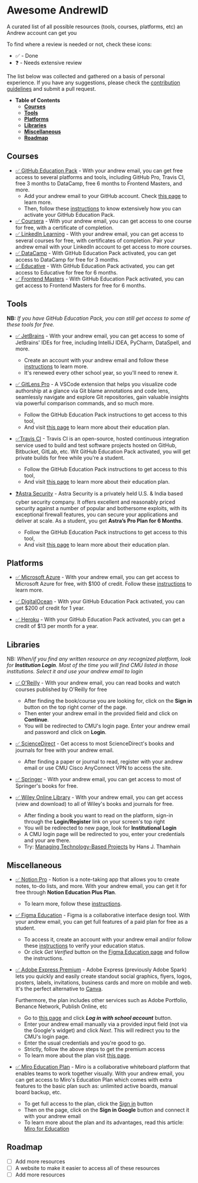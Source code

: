 # Awesome AndrewID
A curated list of all possible resources (tools, courses, platforms, etc) an Andrew account can get you

To find where a review is needed or not, check these icons:
- ✅ - Done
- ❓ - Needs extensive review

The list below was collected and gathered on a basis of personal experience. If you have any suggestions, please check the [contribution guidelines](CONTRIBUTING.md) and submit a pull request.

- **Table of Contents**
  - [**Courses**](#courses)
  - [**Tools**](#tools)
  - [**Platforms**](#platforms)
  - [**Libraries**](#libraries)
  - [**Miscellaneous**](#miscellaneous)
  - [**Roadmap**](#roadmap)


## **Courses**
- [✅ GitHub Education Pack](https://education.github.com/pack) - With your andrew email, you can get free access to several platforms and tools, including GitHub Pro, Travis CI, free 3 months to DataCamp, free 6 months to Frontend Masters, and more.
  - Add your andrew email to your GitHub account. Check [this page](https://help.github.com/en/github/setting-up-and-managing-your-github-user-account/adding-an-email-address-to-your-github-account) to learn more.
  - Then, follow these [instructions](https://help.github.com/en/github/teaching-and-learning-with-github-education/applying-for-a-student-developer-pack) to know extensively how you can activate your GitHub Education Pack.
- [✅ Coursera](https://www.coursera.org/) - With your andrew email, you can get access to one course for free, with a certificate of completion.
- [✅ LinkedIn Learning](https://www.linkedin.com/learning/) - With your andrew email, you can get access to several courses for free, with certificates of completion. Pair your andrew email with your LinkedIn account to get access to more courses.
- [✅ DataCamp](https://www.datacamp.com/) - With GitHub Education Pack activated, you can get access to DataCamp for free for 3 months.
- [✅ Educative](https://www.educative.io/) - With GitHub Education Pack activated, you can get access to Educative for free for 6 months.
- [✅ Frontend Masters](https://frontendmasters.com/) - With GitHub Education Pack activated, you can get access to Frontend Masters for free for 6 months.

## **Tools**
**NB:** _If you have GitHub Education Pack, you can still get access to some of these tools for free._

- [✅ JetBrains](https://www.jetbrains.com/) - With your andrew email, you can get access to some of JetBrains' IDEs for free, including IntelliJ IDEA, PyCharm, DataSpell, and more.
  - Create an account with your andrew email and follow these [instructions](https://www.jetbrains.com/community/education/#students) to learn more.
  - It's renewed every other school year, so you'll need to renew it.
  
- [✅ GitLens Pro](https://gitlens.amod.io/) - A VSCode extension that helps you visualize code authorship at a glance via Git blame annotations and code lens, seamlessly navigate and explore Git repositories, gain valuable insights via powerful comparison commands, and so much more.
  - Follow the GitHub Education Pack instructions to get access to this tool,
  - And visit [this page](https://www.gitkraken.com/github-student-developer-pack) to learn more about their education plan.

- [✅Travis CI](https://travis-ci.com/) - Travis CI is an open-source, hosted continuous integration service used to build and test software projects hosted on GitHub, Bitbucket, GitLab, etc. Wit GitHub Education Pack activated, you will get private builds for free while you're a student.
  - Follow the GitHub Education Pack instructions to get access to this tool,
  - And visit [this page](https://education.travis-ci.com/) to learn more about their education plan.

- [❓Astra Security](https://www.getastra.com/) - Astra Security is a privately held U.S. & India based cyber security company. It offers excellent and reasonably priced security against a number of popular and bothersome exploits, with its exceptional firewall features, you can secure your applications and deliver at scale. As a student, you get **Astra’s Pro Plan for 6 Months**.
  - Follow the GitHub Education Pack instructions to get access to this tool,
  - And visit [this page](https://www.getastra.com/github-student-developer-pack) to learn more about their education plan.

## **Platforms**
- [✅ Microsoft Azure](https://azure.microsoft.com/en-us) - With your andrew email, you can get access to Microsoft Azure for free, with $100 of credit. Follow these [instructions](https://azure.microsoft.com/en-us/free/students/) to learn more.

- [✅ DigitalOcean](https://www.digitalocean.com/) - With your GitHub Education Pack activated, you can get $200 of credit for 1 year.

- [✅ Heroku](https://www.heroku.com/) - With your GitHub Education Pack activated, you can get a credit of $13 per month for a year.

## **Libraries**
NB: _When/if you find any written resource on any recognized platform, look for **Institution Login**. Most of the time you will find CMU listed in those institutions. Select it and use your andrew email to login_

- [✅ O'Reilly](https://www.oreilly.com/) - With your andrew email, you can read books and watch courses published by O'Reilly for free
  - After finding the book/course you are looking for, click on the **Sign in** button on the top right corner of the page.
  - Then enter your andrew email in the provided field and click on **Continue**.
  - You will be redirected to CMU's login page. Enter your andrew email and password and click on **Login**.

- [✅ ScienceDirect](https://www.sciencedirect.com/) - Get access to most ScienceDirect's books and journals for free with your andrew email. 
  - After finding a paper or journal to read, register with your andrew email or use CMU Cisco AnyConnect VPN to access the site.

- [✅ Springer](https://link.springer.com/) - With your andrew email, you can get access to most of Springer's books for free.

- [✅ Wiley Online Library](https://onlinelibrary.wiley.com/) - With your andrew email, you can get access (view and download) to all of Wiley's books and journals for free.
  - After finding a book you want to read on the platform, sign-in through the **Login/Register** link on your screen's top right
  - You will be redirected to new page, look for **Institutional Login**
  - A CMU login page will be redirected to you, enter your credentials and your are there.
  - Try: [Managing Technology-Based Projects](https://onlinelibrary.wiley.com/doi/book/10.1002/9781118849958) by Hans J. Thamhain

<!-- - [✅ IEEE](https://ieeexplore.ieee.org/) - With your andrew email, you can get access to most of IEEE's books and journals for free. -->

## **Miscellaneous**
- [✅ Notion Pro](https://www.notion.so/) - Notion is a note-taking app that allows you to create notes, to-do lists, and more. With your andrew email, you can get it for free through **Notion Education Plus Plan**. 
  - To learn more, follow these [instructions](https://www.notion.so/help/notion-for-education).

- [✅ Figma Education](https://www.figma.com/) - Figma is a collaborative interface design tool. With your andrew email, you can get full features of a paid plan for free as a student.
  - To access it, create an account with your andrew email and/or follow these [instructions](https://help.figma.com/hc/en-us/articles/360041061214-Verify-education-status) to verify your education status.
  - Or click *Get Verified* button on the [Figma Education page](https://www.figma.com/education/students/) and follow the instructions.

- [✅ Adobe Express Premium](https://www.adobe.com/express/) - Adobe Express (previously Adobe Spark) lets you quickly and easily create standout social graphics, flyers, logos, posters, labels, invitations, business cards and more on mobile and web. It's the perfect alternative to [Canva](https://www.canva.com/).

  Furthermore, the plan includes other services such as Adobe Portfolio, Benance Network, Publish Online, etc
  - Go to [this page](https://express.adobe.com/sp/) and click ***Log in with school account*** button.
  - Enter your andrew email manually via a provided input field (not via the Google's widget) and click _Next_. This will redirect you to the CMU's login page.
  - Enter the usual credentials and you're good to go.
  - Strictly, follow the above steps to get the premium access
  - To learn more about the plan visit [this page](https://helpx.adobe.com/express/using/express-for-education.html).

- [✅ Miro Education Plan](https://miro.com/) - Miro is a collaborative whiteboard platform that enables teams to work together visually. With your andrew email, you can get access to Miro's Education Plan which comes with extra features to the basic plan such as: unlimited active boards, manual board backup, etc.
  - To get full access to the plan, click the [Sign in](https://miro.com/login/) button
  - Then on the page, click on the **Sign in Google** button and connect it with your andrew email
  - To learn more about the plan and its advantages, read this article: [Miro for Education](https://help.miro.com/hc/en-us/articles/360017730473-Education-plan)


## **Roadmap**
- [ ] Add more resources
- [ ] A website to make it easier to access all of these resources
- [ ] Add more resources
